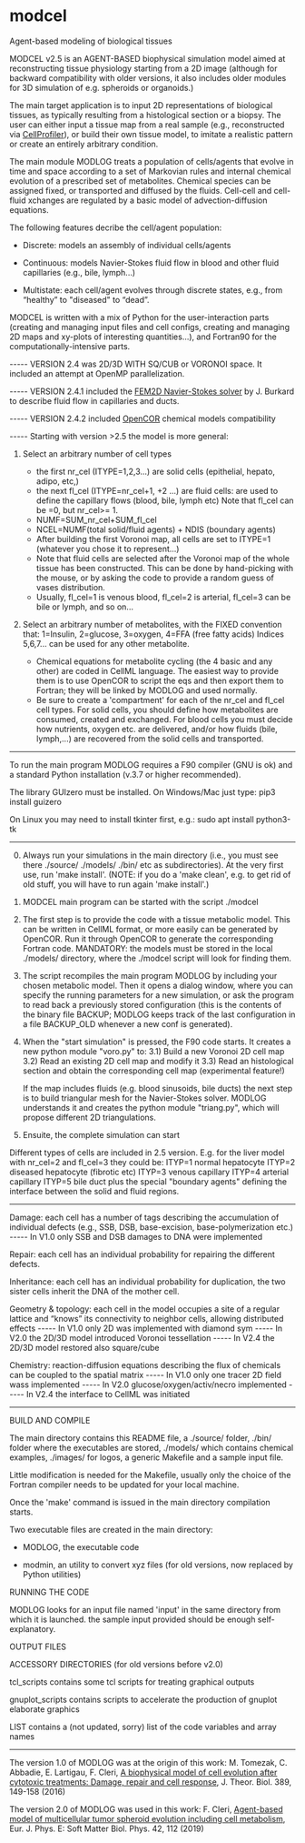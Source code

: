 # modcel
Agent-based modeling of biological tissues

  MODCEL v2.5 is an AGENT-BASED biophysical simulation model aimed at reconstructing tissue physiology starting from a 2D image (although for backward compatibility with older versions, it also includes older modules for 3D simulation of e.g. spheroids or organoids.)

  The main target application is to input 2D representations of
  biological tissues, as typically resulting from a histological
  section or a biopsy. The user can either input a tissue map
  from a real sample (e.g., reconstructed via <a href="https://github.com/CellProfiler">CellProfiler</a>), or
  build their own tissue model, to imitate a realistic pattern or create an entirely
  arbitrary condition.

  The main module MODLOG treats a population of cells/agents that
  evolve in time and space according to a set of Markovian rules and 
  internal chemical evolution of a prescribed set of metabolites. 
  Chemical species can be assigned fixed, or transported and diffused by the fluids.
  Cell-cell and cell-fluid xchanges are regulated by a basic model of advection-diffusion
  equations.
  
  The following features decribe the cell/agent population:

  - Discrete: models an assembly of individual cells/agents

  - Continuous: models Navier-Stokes fluid flow in blood and other 
  fluid capillaries (e.g., bile, lymph...) 

  - Multistate: each cell/agent evolves through discrete states,
  e.g., from “healthy” to "diseased" to “dead”.

MODCEL is written with a mix of Python for the user-interaction parts
(creating and managing input files and cell configs, creating and
managing 2D maps and xy-plots of interesting quantities...), and
Fortran90 for the computationally-intensive parts.

----- VERSION 2.4 was 2D/3D WITH SQ/CUB or VORONOI space. It included an attempt 
at OpenMP parallelization.

----- VERSION 2.4.1 included the <a href="https://github.com/julesghub/FEM2D">FEM2D Navier-Stokes solver</a> by
      J. Burkard to describe fluid flow in capillaries and ducts.

----- VERSION 2.4.2 included <a href="https://github.com/opencor/opencor">OpenCOR</a> chemical models compatibility

----- Starting with version >2.5 the model is more general:

  1) Select an arbitrary number of cell types
     - the first nr_cel (ITYPE=1,2,3...) are solid cells (epithelial,
       hepato, adipo, etc,)
     - the next fl_cel (ITYPE=nr_cel+1, +2 ...) are fluid cells: are
       used to define the capillary flows (blood, bile, lymph etc)
       Note that fl_cel can be =0, but nr_cel>= 1.
     - NUMF=SUM_nr_cel+SUM_fl_cel
     - NCEL=NUMF(total solid/fluid agents) + NDIS (boundary agents)
     - After building the first Voronoi map, all cells are set to
       ITYPE=1 (whatever you chose it to represent...)
     - Note that fluid cells are selected after the Voronoi map
       of the whole tissue has been constructed. This can be done
       by hand-picking with the mouse, or by asking the code to
       provide a random guess of vases distribution.
     - Usually, fl_cel=1 is venous blood, fl_cel=2 is arterial,
       fl_cel=3 can be bile or lymph, and so on...

  2) Select an arbitrary number of metabolites, with the FIXED
     convention that: 
     1=Insulin, 2=glucose, 3=oxygen, 4=FFA (free fatty acids)
     Indices 5,6,7... can be used for any other metabolite.
     - Chemical equations for metabolite cycling (the 4 basic
       and any other) are coded in CellML language. The easiest
       way to provide them is to use OpenCOR to script the eqs
       and then export them to Fortran; they will be linked by
       MODLOG and used normally.
     - Be sure to create a 'compartment' for each of the nr_cel
       and fl_cel cell types. For solid cells, you should define
       how metabolites are consumed, created and exchanged. For
       blood cells you must decide how nutrients, oxygen etc.
       are delivered, and/or how fluids (bile, lymph,...) are
       recovered from the solid cells and transported.

------------------------------------------------------------------
To run the main program MODLOG requires a F90 compiler (GNU is ok) 
and a standard Python installation (v.3.7 or higher recommended).

The library GUIzero must be installed. On Windows/Mac just type:
pip3 install guizero

On Linux you may need to install tkinter first, e.g.:
sudo apt install python3-tk

***

0) Always run your simulations in the main directory (i.e., you
must see there ./source/ ./models/ ./bin/ etc as subdirectories). 
At the very first use, run 'make install'. (NOTE: if you do a
'make clean', e.g. to get rid of old stuff, you will have to run
again 'make install'.)

1) MODCEL main program can be started with the script
                     ./modcel 

2) The first step is to provide the code with a tissue metabolic
model. This can be written in CellML format, or more easily can
be generated by OpenCOR. Run it through OpenCOR to generate the
corresponding Fortran code. 
MANDATORY: the models must be stored in the local ./models/ 
directory, where the ./modcel script will look for finding them.

3) The script recompiles the main program MODLOG by including your
chosen metabolic model. Then it opens a dialog window, where you
can specify the running parameters for a new simulation, or ask
the program to read back a previously stored configuration (this
is the contents of the binary file BACKUP; MODLOG keeps track of 
the last configuration in a file BACKUP_OLD whenever a new conf
is generated).

4) When the "start simulation" is pressed, the F90 code
   starts. It creates a new python module "voro.py" to:
   3.1) Build a new Voronoi 2D cell map
   3.2) Read an existing 2D cell map and modify it
   3.3) Read an histological section and obtain the
        corresponding cell map (experimental feature!)

   If the map includes fluids (e.g. blood sinusoids,
   bile ducts) the next step is to build triangular mesh
   for the Navier-Stokes solver. MODLOG understands it
   and creates the python module "triang.py", which will
   propose different 2D triangulations.

5) Ensuite, the complete simulation can start

Different types of cells are included in 2.5 version. 
E.g. for the liver model with nr_cel=2 and fl_cel=3 they could be:
   ITYP=1 normal hepatocyte
   ITYP=2 diseased hepatocyte (fibrotic etc)
   ITYP=3 venous capillary
   ITYP=4 arterial capillary
   ITYP=5 bile duct
plus the special "boundary agents" defining the interface between
the solid and fluid regions.

-------------------------------------------------------
  Damage: each cell has a number of tags describing the 
  accumulation of individual defects (e.g., SSB, DSB, 
  base-excision, base-polymerization etc.)
----- In V1.0 only SSB and DSB damages to DNA were implemented

  Repair: each cell has an individual probability for 
  repairing the different defects.

  Inheritance: each cell has an individual probability 
  for duplication, the two sister cells inherit the DNA 
  of the mother cell.

  Geometry & topology: each cell in the model occupies a
  site of a regular lattice and “knows” its connectivity 
  to neighbor cells, allowing distributed effects
----- In V1.0 only 2D was implemented with diamond sym
----- In V2.0 the 2D/3D model introduced Voronoi tessellation
----- In V2.4 the 2D/3D model restored also square/cube

  Chemistry: reaction-diffusion equations describing the 
  flux of chemicals can be coupled to the spatial matrix 
----- In V1.0 only one tracer 2D field wass implemented
----- In V2.0 glucose/oxygen/activ/necro implemented
----- In V2.4 the interface to CellML was initiated

***

BUILD AND COMPILE

The main directory contains this README file, a ./source/ folder,
./bin/ folder where the executables are stored, ./models/ which
contains chemical examples, ./images/ for logos, a generic Makefile 
and a sample input file. 

Little modification is needed for the Makefile, usually only the
choice of the Fortran compiler needs to be updated for your 
local machine.

Once the 'make' command is issued in the main directory
compilation starts. 

Two executable files are created in the main directory:

- MODLOG, the executable code

- modmin, an utility to convert xyz files (for old versions, now
  replaced by Python utilities)

RUNNING THE CODE

MODLOG looks for an input file named 'input' in the same
directory from which it is launched. the sample input
provided should be enough self-explanatory.

OUTPUT FILES


ACCESSORY DIRECTORIES (for old versions before v2.0)

tcl_scripts contains some tcl scripts for treating graphical
            outputs

gnuplot_scripts contains scripts to accelerate the production
            of gnuplot elaborate graphics

LIST        contains a (not updated, sorry) list of the code
            variables and array names

---------------------------------------------------------------------------

The version 1.0 of MODLOG was at the origin of this work:
M. Tomezak, C. Abbadie, E. Lartigau, F. Cleri, <a href="https://www.sciencedirect.com/science/article/abs/pii/S0022519315005160">A biophysical model of cell evolution after cytotoxic treatments: Damage, repair and cell response</a>, J. Theor. Biol. <bf>389</bf>, 149-158 (2016)

The version 2.0 of MODLOG was used in this work:
F. Cleri, <a href="https://link.springer.com/article/10.1140/epje/i2019-11878-7">Agent-based model of multicellular tumor spheroid evolution including cell metabolism</a>, Eur. J. Phys. E: Soft Matter Biol. Phys. <bf>42</bf>, 112 (2019)
 

